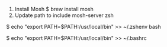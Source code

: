 1. Install Mosh
$ brew install mosh
2. Update path to include mosh-server
zsh

$ echo "export PATH=$PATH:/usr/local/bin" >> ~/.zshenv
bash

$ echo "export PATH=$PATH:/usr/local/bin" >> ~/.bashrc